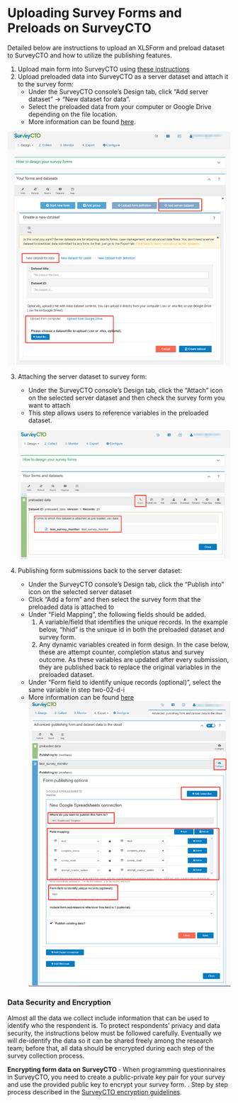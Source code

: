 # Uploading Survey Forms and Preloads on SurveyCTO

Detailed below are instructions to upload an XLSForm and preload dataset to SurveyCTO and how to utilize the publishing features.
1.  Upload main form into SurveyCTO using [these instructions](https://support.surveycto.com/hc/en-us/articles/360050736773-Deploying-form-definitions-and-server-datasets)
2.  Upload preloaded data into SurveyCTO as a server dataset and attach it to the survey form:
    * Under the SurveyCTO console’s Design tab, click “Add server dataset” -> “New dataset for data”.
    * Select the preloaded data from your computer or Google Drive depending on the file location.
    * More information can be found [here](https://support.surveycto.com/hc/en-us/articles/360050736773-Deploying-form-definitions-and-server-datasets).

  <img src="https://github.com/dime-worldbank/iesurveykit/blob/initial-update/iesurveychecks/img/image5.png"><!--- Image is read from master branch or use full URL-->

3. Attaching the server dataset to survey form:
    * Under the SurveyCTO console’s Design tab, click the “Attach” icon on the selected server dataset and then check the survey form you want to attach
    *  This step allows users to reference variables in the preloaded dataset.      

     <img src="https://github.com/dime-worldbank/iesurveykit/blob/initial-update/iesurveychecks/img/image1.png" ><!--- Image is read from master branch or use full URL-->

4. Publishing form submissions back to the server dataset:     
    *  Under the SurveyCTO console’s Design tab, click the “Publish into” icon on the selected server dataset
    *  Click “Add a form” and then select the survey form that the preloaded data is attached to
    *  Under “Field Mapping”, the following fields should be added. 
        1. A variable/field that identifies the unique records. In the example below, “hhid” is the unique id in both the preloaded dataset and survey form.
        2. Any dynamic variables created in form design. In the case below, these are attempt counter, completion status and survey outcome. As these variables are updated after every submission, they are published back to replace the original variables in the preloaded dataset.
    *  Under “Form field to identify unique records (optional)”, select the same variable in step two-02-d-i
    *  More information can be found [here](https://docs.surveycto.com/05-exporting-and-publishing-data/04-advanced-publishing-with-datasets/02.forms-to-datasets.html)
      <img src="https://github.com/dime-worldbank/iesurveykit/blob/initial-update/iesurveychecks/img/image9.png" ><!--- Image is read from master branch or use full URL-->


### Data Security and Encryption
Almost all the data we collect include information that can be used to identify who the respondent is.
To protect respondents’ privacy and data security, the instructions below must be followed carefully.
Eventually we will de-identify the data so it can be shared freely among the research team; before that,
all data should be encrypted during each step of the survey collection process.

<b> Encrypting form data on SurveyCTO </b> - When programming questionnaires in SurveyCTO, you need to create a public-private key pair for your survey and use the provided public key to encrypt your survey form. . Step by step process described in the [SurveyCTO encryption guidelines](https://github.com/worldbank/dime-standards/blob/master/dime-research-standards/pillar-4-data-security/data-security-resources/surveycto-encryption-guidelines.md).
